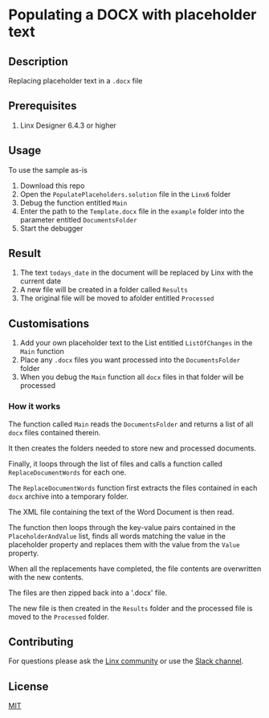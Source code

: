 # Populating a DOCX with placeholder text

## Description
Replacing placeholder text in a `.docx` file

## Prerequisites

1. Linx Designer 6.4.3 or higher

## Usage

To use the sample as-is

1. Download this repo
2. Open the `PopulatePlaceholders.solution` file in the `Linx6` folder
3. Debug the function entitled `Main`
4. Enter the path to the `Template.docx` file in the `example` folder into the parameter entitled `DocumentsFolder`
5. Start the debugger

## Result

1. The text `todays_date` in the document will be replaced by Linx with the current date
2. A new file will be created in a folder called `Results`
3. The original file will be moved to afolder entitled `Processed`

## Customisations

1. Add your own placeholder text to the List entitled `ListOfChanges` in the `Main` function
1. Place any `.docx` files you want processed into the `DocumentsFolder` folder
1. When you debug the `Main` function all `docx` files in that folder will be processed

### How it works

The function called `Main` reads the `DocumentsFolder` and returns a list of all `docx` files contained therein.

It then creates the folders needed to store new and processed documents. 

Finally, it loops through the list of files and calls a function called `ReplaceDocumentWords` for each one. 

The `ReplaceDocumentWords` function first extracts the files contained in each `docx` archive into a temporary folder. 

The XML file containing the text of the Word Document is then read.

The function then loops through the key-value pairs contained in the `PlaceholderAndValue` list, finds all words matching the value in the placeholder property and replaces them with the value from the `Value` property.

When all the replacements have completed, the file contents are overwritten with the new contents.

The files are then zipped back into a '.docx' file.

The new file is then created in the `Results` folder and the processed file is moved to the `Processed` folder.

## Contributing

For questions please ask the [Linx community](https://linx/software/community) or use the [Slack channel](https://linxsoftware.slack.com/archives/C01FLBC1XNX). 

## License

[MIT](https://github.com/linx-software/template-repo/blob/main/LICENSE.txt)
